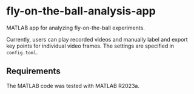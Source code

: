 # fly-on-the-ball-analysis-app
MATLAB app for analyzing fly-on-the-ball experiments.

Currently, users can play recorded videos and manually label and export key points for individual video frames. The settings are specified in `config.toml`.   

## Requirements 
The MATLAB code was tested with MATLAB R2023a. 